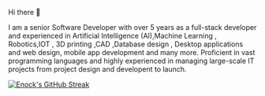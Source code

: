 Hi there 👋

I am a senior Software Developer with over 5 years as a full-stack developer and experienced in Artificial Intelligence (AI),Machine Learning , Robotics,IOT , 3D printing ,CAD ,Database design , Desktop applications and web design, mobile app development and many more. Proficient in vast programming languages and highly experienced in managing large-scale IT projects from project design and developent  to launch.

    
[![Enock's GitHub Streak](https://streak-stats.demolab.com/?user=katikuuu&theme=highcontrast&layout=compact)](https://git.io/streak-stats)







